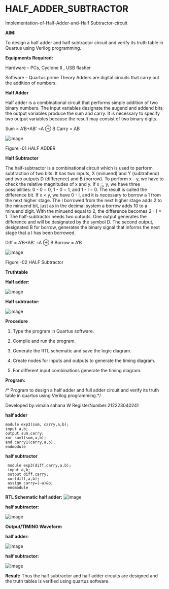 # HALF_ADDER_SUBTRACTOR

Implementation-of-Half-Adder-and-Half Subtractor-circuit

**AIM:**

To design a half adder and half subtractor circuit and verify its truth table in Quartus using Verilog programming.

**Equipments Required:**

Hardware – PCs, Cyclone II , USB flasher 

Software – Quartus prime Theory Adders are digital circuits that carry out the addition of numbers.

**Half Adder**

Half adder is a combinational circuit that performs simple addition of two binary numbers. The input variables designate the augend and addend bits; the output variables produce the sum and carry. It is necessary to specify two output variables because the result may consist of two binary digits.

Sum = A’B+AB’ =A ⊕ B Carry = AB

![image](https://github.com/naavaneetha/HALF_ADDER_SUBTRACTOR/assets/154305477/bd4a0b2c-cdbc-4184-ab08-81578f121e1f)

Figure -01 HALF ADDER

**Half Subtractor**

The half-subtractor is a combinational circuit which is used to perform subtraction of two bits. It has two inputs, X (minuend) and Y (subtrahend) and two outputs D (difference) and B (borrow). To perform x - y, we have to check the relative magnitudes of x and y. If x ;;, y, we have three possibilities: 0 - 0 = 0, 1 - 0 = 1, and 1 - I = 0. The result is called the difference bit. If x < y, we have 0 - I, and it is necessary to borrow a 1 from the next higher stage. The I borrowed from the next higher stage adds 2 to the minuend bit, just as in the decimal system a borrow adds 10 to a minuend digit. With the minuend equal to 2, the difference becomes 2 - I = 1. The half-subtractor needs two outputs. One output generates the difference and will be designated by the symbol D. The second output, designated B for borrow, generates the binary signal that informs the next stage that a I has been borrowed. 

Diff = A’B+AB’ =A ⊕ B
Borrow = A’B

 ![image](https://github.com/naavaneetha/HALF_ADDER_SUBTRACTOR/assets/154305477/d76b099c-513f-4e7c-843a-e2fd028a531a)

Figure -02 HALF Subtractor

**Truthtable**

**Half adder:**

![image](https://github.com/VimalasahanaW/HALF_ADDER_SUBTRACTOR/assets/144870812/be210279-df41-43bf-b46d-09a9399d813b)





**Half subtractor:**




![image](https://github.com/VimalasahanaW/HALF_ADDER_SUBTRACTOR/assets/144870812/b25653aa-0f82-4768-b0f8-84e8736846b2)




**Procedure**

1.	Type the program in Quartus software.

2.	Compile and run the program.

3.	Generate the RTL schematic and save the logic diagram.

4.	Create nodes for inputs and outputs to generate the timing diagram.

5.	For different input combinations generate the timing diagram.


**Program:**

/* Program to design a half adder and full adder circuit and verify its truth table in quartus using Verilog programming.*/

Developed by:vimala sahana W RegisterNumber:212223040241

**half adder**
```
module exp3(sum, carry,a,b); 
input a,b; 
output sum,carry; 
xor sum1(sum,a,b); 
and carry1(carry,a,b); 
endmodule
```

**half subtractor**
```
 module exp3(diff,carry,a,b);
 input a,b;
 output diff,carry;
 xor(diff,a,b);
 assign carry=(~a)&b;
 endmodule
```
**RTL Schematic half adder:**
![image](https://github.com/VimalasahanaW/HALF_ADDER_SUBTRACTOR/assets/144870812/465b488c-0cc1-41d8-a9b5-a68d06093e92)

**half subtractor:**


![image](https://github.com/VimalasahanaW/HALF_ADDER_SUBTRACTOR/assets/144870812/deabf2ea-620c-41ee-86ff-efbc9cad5fcf)



**Output/TIMING Waveform**


**half adder:**


![image](https://github.com/VimalasahanaW/HALF_ADDER_SUBTRACTOR/assets/144870812/d8745a31-c1a9-46ae-a135-62d2dc8470f8)


**half subtractor:**


![image](https://github.com/VimalasahanaW/HALF_ADDER_SUBTRACTOR/assets/144870812/6cebbaf7-595d-4afb-9478-b49ea3359420)


**Result:**
Thus the half subtractor and half adder circuits are designed and the truth tables is verified using quartus software.
